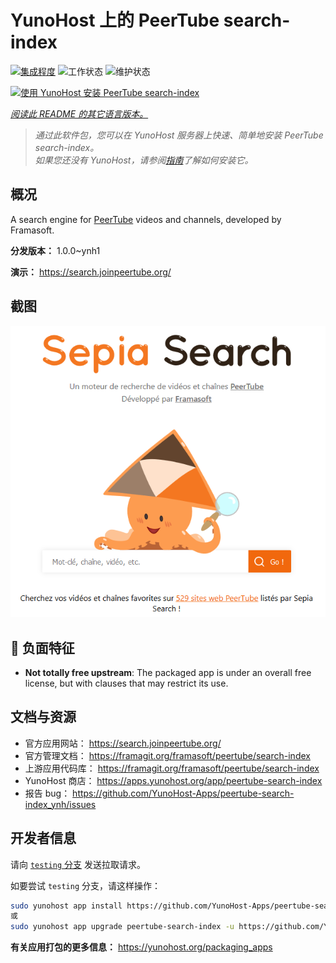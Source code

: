 <!--
注意：此 README 由 <https://github.com/YunoHost/apps/tree/master/tools/readme_generator> 自动生成
请勿手动编辑。
-->

# YunoHost 上的 PeerTube search-index

[![集成程度](https://dash.yunohost.org/integration/peertube-search-index.svg)](https://ci-apps.yunohost.org/ci/apps/peertube-search-index/) ![工作状态](https://ci-apps.yunohost.org/ci/badges/peertube-search-index.status.svg) ![维护状态](https://ci-apps.yunohost.org/ci/badges/peertube-search-index.maintain.svg)

[![使用 YunoHost 安装 PeerTube search-index](https://install-app.yunohost.org/install-with-yunohost.svg)](https://install-app.yunohost.org/?app=peertube-search-index)

*[阅读此 README 的其它语言版本。](./ALL_README.md)*

> *通过此软件包，您可以在 YunoHost 服务器上快速、简单地安装 PeerTube search-index。*  
> *如果您还没有 YunoHost，请参阅[指南](https://yunohost.org/install)了解如何安装它。*

## 概况

A search engine for [PeerTube](https://joinpeertube.org/) videos and channels, developed by Framasoft.


**分发版本：** 1.0.0~ynh1

**演示：** <https://search.joinpeertube.org/>

## 截图

![PeerTube search-index 的截图](./doc/screenshots/sepia-search-screenshot.png)

## :red_circle: 负面特征

- **Not totally free upstream**: The packaged app is under an overall free license, but with clauses that may restrict its use.

## 文档与资源

- 官方应用网站： <https://search.joinpeertube.org/>
- 官方管理文档： <https://framagit.org/framasoft/peertube/search-index>
- 上游应用代码库： <https://framagit.org/framasoft/peertube/search-index>
- YunoHost 商店： <https://apps.yunohost.org/app/peertube-search-index>
- 报告 bug： <https://github.com/YunoHost-Apps/peertube-search-index_ynh/issues>

## 开发者信息

请向 [`testing` 分支](https://github.com/YunoHost-Apps/peertube-search-index_ynh/tree/testing) 发送拉取请求。

如要尝试 `testing` 分支，请这样操作：

```bash
sudo yunohost app install https://github.com/YunoHost-Apps/peertube-search-index_ynh/tree/testing --debug
或
sudo yunohost app upgrade peertube-search-index -u https://github.com/YunoHost-Apps/peertube-search-index_ynh/tree/testing --debug
```

**有关应用打包的更多信息：** <https://yunohost.org/packaging_apps>
